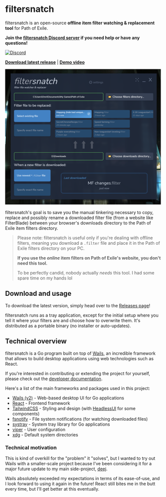 # filtersnatch

filtersnatch is an open-source **offline item filter watching & replacement tool** for Path of Exile.

**Join the [filtersnatch Discord server](https://discord.gg/MCFFXbUTzR) if you need help or have any questions!**

[![Discord](https://img.shields.io/discord/982370320541437952?logo=discord)](https://discord.gg/MCFFXbUTzR)

**[Download latest release](https://github.com/omriharel/filtersnatch/releases)** | **[Demo video](https://youtu.be/d0LYSMoFuYg)**

![Screenshot](./assets/screenshot.png)

filtersnatch's goal is to save you the manual tinkering necessary to copy, replace and possibly rename a downloaded filter file (from a website like FilterBlade) between your browser's downloads directory to the Path of Exile item filters directory.

> Please note: filtersnatch is useful only if you're dealing with offline filters, meaning you download a `.filter` file and place it in the Path of Exile filters directory on your PC.
>
> **If you use the _online_ item filters on Path of Exile's website, you don't need this tool.**
>
> To be perfectly candid, nobody actually _needs_ this tool. I had some spare time on my hands lol

## Download and usage

To download the latest version, simply head over to the [Releases page](https://github.com/omriharel/filtersnatch/releases)!

filtersnatch runs as a tray application, except for the initial setup where you tell it where your filters are and choose how to overwrite them. It's distributed as a portable binary (no installer or auto-updates).

## Technical overview

filtersnatch is a Go program built on top of [Wails](https://github.com/wailsapp/wails), an incredible framework that allows to build desktop applications using web technologies such as React.

If you're interested in contributing or extending the project for yourself, please check out the [developer documentation](./scripts).

Here's a list of the main frameworks and packages used in this project:

- [Wails (v2)](https://github.com/wailsapp/wails) - Web-based desktop UI for Go applications
- [React](https://github.com/facebook/react) - Frontend framework
- [TailwindCSS](https://github.com/tailwindlabs/tailwindcss) - Styling and design (with [HeadlessUI](https://github.com/tailwindlabs/headlessui) for some components)
- [fsnotify](https://github.com/fsnotify/fsnotify) - File system notifications (for watching downloaded files)
- [systray](https://github.com/getlantern/systray) - System tray library for Go applications
- [viper](https://github.com/spf13/viper) - User configuration
- [xdg](github.com/adrg/xdg) - Default system directories

### Technical motivation

This is kind of overkill for the "problem" it "solves", but I wanted to try out Wails with a smaller-scale project because I've been considering it for a major future update to my main side-project, [deej](https://github.com/omriharel/deej).

Wails absolutely exceeded my expectations in terms of its ease-of-use, and I look forward to using it again in the future! React still bites me in the butt every time, but I'll get better at this eventually.
